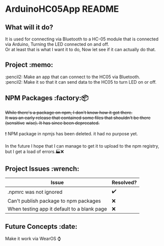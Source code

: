# ArduinoHC05App README
<h2> What will it do?  </h2>
It is used for connecting via Bluetooth to a HC-05 module that is connected via Arduino, Turning the LED connected on and off. <br>
Or at least that is what I want it to do, Now let see if it can actually do that.

<h2> Project :memo: </h2>
:pencil2: Make an app that can connect to the HC05 via Bluetooth. <br>
:pencil2: Make it so that it can send data to the HC05 to turn LED on or off.

<h2> NPM Packages :factory:📦 </h2>

 ~~While there's a package on npm, I don't know how it got there.<br> It was an early release that contained some files that shouldn't be there (sensitive~~ ~~wise). It has since been deprecated.<br>~~
 <br> ❗ NPM package in npmjs has been deleted. it had no purpose yet. <br>
 <br>In the future I hope that I can manage to get it to upload to the npm registry, but I get a load of errors.:factory::x: <br> 

 
<h2> Project Issues :wrench: </h2>

| Issue | Resolved? |
| --- | --- |
| .npmrc was not ignored | :heavy_check_mark: |
| Can't publish package to npm packages | :x: | 
| When testing app it default to a blank page | :x: |

<h2> Future Concepts :date: </h2>

 Make it work via WearOS ⌚
